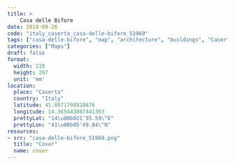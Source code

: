 ```yaml
---
title: > 
    Casa delle Bifore
date: 2018-09-26
code: "italy_caserta_casa-delle-bifore_51969"
tags: ["casa-delle-bifore", "map", "architecture", "buildings", "Caserta", "Italy"]
categories: ["Maps"]
draft: false
format:
  width: 210
  height: 297
  unit: 'mm'
location:
  place: "Caserta"
  country: "Italy"
  latitude: 41.0971798918876
  longitude: 14.365443087441363
  prettyLat: "14\u00b021'55.59\"E"
  prettyLon: "41\u00b05'49.84\"N"
resources:
- src: "casa-delle-bifore_51969.png"
  title: "Cover"
  name: cover
---
```


